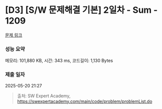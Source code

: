 # [D3] [S/W 문제해결 기본] 2일차 - Sum - 1209 

[문제 링크](https://swexpertacademy.com/main/code/problem/problemDetail.do?contestProbId=AV13_BWKACUCFAYh) 

### 성능 요약

메모리: 101,880 KB, 시간: 343 ms, 코드길이: 1,130 Bytes

### 제출 일자

2025-05-20 21:27



> 출처: SW Expert Academy, https://swexpertacademy.com/main/code/problem/problemList.do